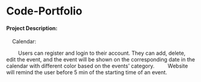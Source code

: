 # Code-Portfolio
#### Project Description:

&nbsp;&nbsp;&nbsp;&nbsp;Calendar: 

&nbsp;&nbsp;&nbsp;&nbsp;&nbsp;&nbsp;&nbsp;&nbsp;Users can register and login to their account. They can add, delete, edit the event, and the event will be shown on the corresponding date in the calendar with different color based on the events’ category.
&nbsp;&nbsp;&nbsp;&nbsp;&nbsp;&nbsp;&nbsp;&nbsp;Website will remind the user before 5 min of the starting time of an event.
